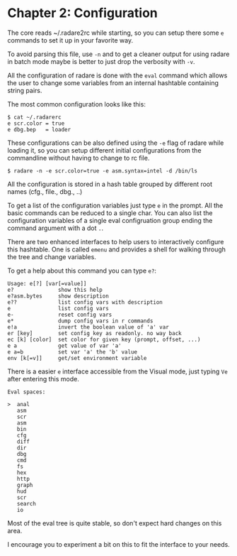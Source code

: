 # Chapter 2: Configuration

The core reads ~/.radare2rc while starting, so you can setup there some `e` commands to set it up in your favorite way.

To avoid parsing this file, use `-n` and to get a cleaner output for using radare in batch mode maybe is better to just drop the verbosity with `-v`.

All the configuration of radare is done with the `eval` command which allows the user to change some variables from an internal hashtable containing string pairs.

The most common configuration looks like this:

    $ cat ~/.radarerc
    e scr.color = true
    e dbg.bep   = loader
    
    
These configurations can be also defined using the `-e` flag of radare while loading it, so you can setup different initial configurations from the commandline without having to change to rc file.

    $ radare -n -e scr.color=true -e asm.syntax=intel -d /bin/ls
    
All the configuration is stored in a hash table grouped by different root names (cfg., file., dbg., ..)

To get a list of the configuration variables just type `e` in the prompt. All the basic commands can be reduced to a single char. You can also list the configuration variables of a single eval configruation group ending the command argument with a dot `.`.

There are two enhanced interfaces to help users to interactively configure this hashtable. One is called `emenu` and provides a shell for walking through the tree and change variables.

To get a help about this command you can type `e?`:

    Usage: e[?] [var[=value]]
    e?              show this help
    e?asm.bytes     show description
    e??             list config vars with description
    e               list config vars
    e-              reset config vars
    e*              dump config vars in r commands
    e!a             invert the boolean value of 'a' var
    er [key]        set config key as readonly. no way back
    ec [k] [color]  set color for given key (prompt, offset, ...)
    e a             get value of var 'a'
    e a=b           set var 'a' the 'b' value
    env [k[=v]]     get/set environment variable

       
There is a easier `e` interface accessible from the Visual mode, just typing `Ve` after entering this mode.

    Eval spaces:                                                                   
    
    >  anal                                                                        
       asm                                                                         
       scr                                                                         
       asm                                                                         
       bin                                                                         
       cfg                                                                         
       diff                                                                        
       dir                                                                         
       dbg                                                                         
       cmd                                                                         
       fs                                                                          
       hex                                                                         
       http                                                                        
       graph                                                                       
       hud                                                                         
       scr                                                                         
       search                                                                      
       io                                                                          
   


Most of the eval tree is quite stable, so don't expect hard changes on this area.

I encourage you to experiment a bit on this to fit the interface to your needs.